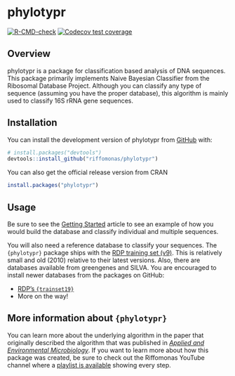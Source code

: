 
<!-- README.md is generated from README.Rmd. Please edit that file -->

# phylotypr

<!-- badges: start -->

[![R-CMD-check](https://github.com/riffomonas/phylotypr/actions/workflows/R-CMD-check.yaml/badge.svg)](https://github.com/riffomonas/phylotypr/actions/workflows/R-CMD-check.yaml)
[![Codecov test
coverage](https://codecov.io/gh/riffomonas/phylotypr/branch/main/graph/badge.svg)](https://app.codecov.io/gh/riffomonas/phylotypr?branch=main)

<!-- badges: end -->

## Overview

phylotypr is a package for classification based analysis of DNA
sequences. This package primarily implements Naive Bayesian Classifier
from the Ribosomal Database Project. Although you can classify any type
of sequence (assuming you have the proper database), this algorithm is
mainly used to classify 16S rRNA gene sequences.

## Installation

You can install the development version of phylotypr from
[GitHub](https://github.com/) with:

``` r
# install.packages("devtools")
devtools::install_github("riffomonas/phylotypr")
```

You can also get the official release version from CRAN

``` r
install.packages("phylotypr")
```

## Usage

Be sure to see the [Getting Started](articles/phylotypr.html) article to
see an example of how you would build the database and classify
individual and multiple sequences.

You will also need a reference database to classify your sequences. The
`{phylotypr}` package ships with the [RDP training set
(v9)](reference/trainset9_rdp.html). This is relatively small and old
(2010) relative to their latest versions. Also, there are databases
available from greengenes and SILVA. You are encouraged to install newer
databases from the packages on GitHub:

- [RDP’s `{trainset19}`](https://github.com/mothur/trainset19)
- More on the way!

## More information about `{phylotypr}`

You can learn more about the underlying algorithm in the paper that
originally described the algorithm that was published in [*Applied and
Environmental
Microbiology*](https://journals.asm.org/doi/10.1128/aem.00062-07). If
you want to learn more about how this package was created, be sure to
check out the Riffomonas YouTube channel where a [playlist is
available](https://www.youtube.com/watch?v=XjolVT16YNw&list=PLmNrK_nkqBpIZlWa3yGEc2-wX7An2kpCL)
showing every step.
